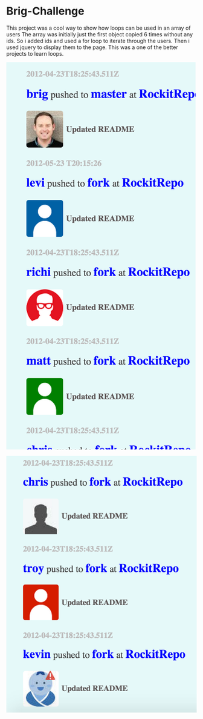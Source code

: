 # Brig-Challenge


This project was a cool way to show how loops can be used in an array of users
The array was initially just the first object copied 6 times without any ids. So i added ids and used a for loop to iterate through the users. Then i used jquery to display them to the page. This was a one of the better projects to learn loops.

![Alt text](https://github.com/lcdonaldson/Brig-Challenge/blob/first/pic1.png)


![Alt text](https://github.com/lcdonaldson/Brig-Challenge/blob/first/pic2.png)
